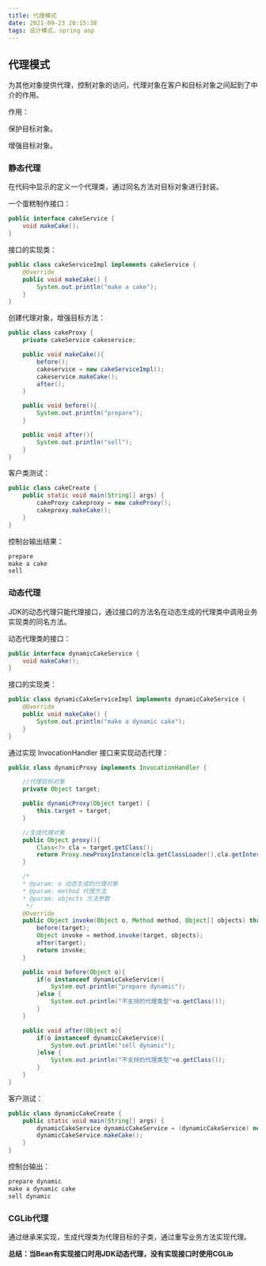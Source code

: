 ```yaml
---
title: 代理模式
date: 2021-09-23 20:15:38
tags: 设计模式，spring aop
---
```

## 代理模式
为其他对象提供代理，控制对象的访问，代理对象在客户和目标对象之间起到了中介的作用。

作用：

保护目标对象。

增强目标对象。

### 静态代理
在代码中显示的定义一个代理类，通过同名方法对目标对象进行封装。

一个蛋糕制作接口：
```java
public interface cakeService {
    void makeCake();
}
```
接口的实现类：
```java
public class cakeServiceImpl implements cakeService {
    @Override
    public void makeCake() {
        System.out.println("make a cake");
    }
}
```
创建代理对象，增强目标方法：
```java
public class cakeProxy {
    private cakeService cakeservice;

    public void makeCake(){
        before();
        cakeservice = new cakeServiceImpl();
        cakeservice.makeCake();
        after();
    }

    public void before(){
        System.out.println("prepare");
    }

    public void after(){
        System.out.println("sell");
    }
}
```
客户类测试：
```java
public class cakeCreate {
    public static void main(String[] args) {
        cakeProxy cakeproxy = new cakeProxy();
        cakeproxy.makeCake();
    }
}
```
控制台输出结果：
```java
prepare
make a cake
sell
```
### 动态代理
JDK的动态代理只能代理接口，通过接口的方法名在动态生成的代理类中调用业务实现类的同名方法。

动态代理类的接口：
```java
public interface dynamicCakeService {
    void makeCake();
}
```
接口的实现类：
```java
public class dynamicCakeServiceImpl implements dynamicCakeService {
    @Override
    public void makeCake() {
        System.out.println("make a dynamic cake");
    }
}
```
通过实现 InvocationHandler 接口来实现动态代理：
```java
public class dynamicProxy implements InvocationHandler {

    //代理目标对象
    private Object target;

    public dynamicProxy(Object target) {
        this.target = target;
    }

    //生成代理对象
    public Object proxy(){
        Class<?> cla = target.getClass();
        return Proxy.newProxyInstance(cla.getClassLoader(),cla.getInterfaces(),this);
    }

    /*
    * @param: o 动态生成的代理对象
    * @param: method 代理方法
    * @param: objects 方法参数
     */
    @Override
    public Object invoke(Object o, Method method, Object[] objects) throws Throwable {
        before(target);
        Object invoke = method.invoke(target, objects);
        after(target);
        return invoke;
    }

    public void before(Object o){
        if(o instanceof dynamicCakeService){
            System.out.println("prepare dynamic");
        }else {
            System.out.println("不支持的代理类型"+o.getClass());
        }
    }

    public void after(Object o){
        if(o instanceof dynamicCakeService){
            System.out.println("sell dynamic");
        }else {
            System.out.println("不支持的代理类型"+o.getClass());
        }
    }
}
```
客户测试：
```java
public class dynamicCakeCreate {
    public static void main(String[] args) {
        dynamicCakeService dynamicCakeService = (dynamicCakeService) new dynamicProxy(new dynamicCakeServiceImpl()).proxy();
        dynamicCakeService.makeCake();
    }
}
```
控制台输出：
```java
prepare dynamic
make a dynamic cake
sell dynamic
```
### CGLib代理
通过继承来实现，生成代理类为代理目标的子类，通过重写业务方法实现代理。

**总结：当Bean有实现接口时用JDK动态代理，没有实现接口时使用CGLib**